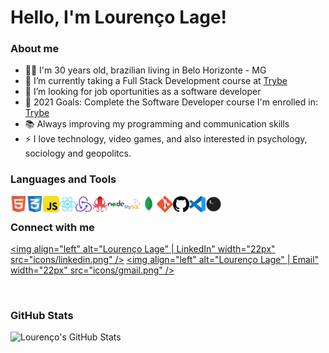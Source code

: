 # Hello, I'm Lourenço Lage!

### About me

- 🧔🏽 I'm 30 years old, brazilian living in Belo Horizonte - MG
- 🌱 I’m currently taking a Full Stack Development course at [Trybe](https://www.betrybe.com/)
- 👯 I’m looking for job oportunities as a software developer
- 🥅 2021 Goals: Complete the Software Developer course I'm enrolled in: [Trybe](https://www.betrybe.com/)
- 📚 Always improving my programming and communication skills
- ⚡ I love technology, video games, and also interested in psychology, sociology and geopolitcs.

### Languages and Tools

<img align="left" alt="HTML5" width="26px" src="icons/html5.png" />
<img align="left" alt="CSS3" width="26px" src="icons/css3.png" />
<img align="left" alt="JavaScript" width="26px" src="icons/javascript.png" />
<img align="left" alt="React" width="26px" src="icons/react.png" />
<img align="left" alt="Redux" width="26px" src="icons/redux.png" />
<img align="left" alt="RTL" width="26px" src="icons/rtl.png" />
<img align="left" alt="NodeJS" width="26px" src="icons/nodejs.png" />
<img align="left" alt="MySQL" width="26px" src="icons/mysql.png" />
<img align="left" alt="MongoDB" width="26px" src="icons/mongodb.png" />
<img align="left" alt="Git" width="26px" src="icons/git.png" />
<img align="left" alt="GitHub" width="26px" src="icons/github.png" />
<img align="left" alt="Visual Studio Code" width="26px" src="icons/vscode.png" />
<img align="left" alt="Terminal" width="26px" src="icons/terminal.png" />

<br />

### Connect with me

[<img align="left" alt="Lourenço Lage" | LinkedIn" width="22px" src="icons/linkedin.png" />](https://www.linkedin.com/in/lourencolage/)
[<img align="left" alt="Lourenço Lage" | Email" width="22px" src="icons/gmail.png" />](mailto:loulage@gmail.com)

<br />

### GitHub Stats

<img align="left" alt="Lourenço's GitHub Stats" src="https://github-readme-stats.vercel.app/api/?username=loulage&show_icons=true&theme=radical&hide_border=true" />

<!--
** This is a ✨ _special_ ✨ repository because its `README.md` (this file) appears on your GitHub profile.

Here are some ideas to get you started:

- 🔭 I’m currently working on ...
- 🌱 I’m currently learning ...
- 👯 I’m looking to collaborate on ...
- 🤔 I’m looking for help with ...
- 💬 Ask me about ...
- 📫 How to reach me: ...
- 😄 Pronouns: ...
- ⚡ Fun fact: ...
-->
